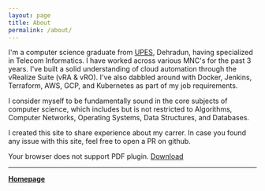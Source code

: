 ```yaml
---
layout: page
title: About
permalink: /about/
---
```



I'm a computer science graduate from [UPES](https://schoolbook.getmyuni.com/assets/images/rev_img/70924__27495/1522572901images.jpeg), Dehradun, having specialized in Telecom Informatics. I have worked across various MNC's for the past 3 years. I've built a solid understanding of cloud automation through the vRealize Suite (vRA & vRO). I've also dabbled around with Docker, Jenkins, Terraform, AWS, GCP, and Kubernetes as part of my job requirements.

I consider myself to be fundamentally sound in the core subjects of computer science, which includes but is not restricted to Algorithms, Computer Networks, Operating Systems, Data Structures, and Databases.

I created this site to share experience about my carrer. In case you found any issue with this site, feel free to open a PR on github. 



 

<object data="{{ site.url }}/Deepankur_Singh.pdf" width="1000" height="1000" type="application/pdf"></object>

<object data="Deepankur_Singh.pdf" type="application/pdf" width="100%" height="600px">
  <p>
    Your browser does not support PDF plugin.
    <a href="Deepankur_Singh.pdf" download>Download</a>
  </p>
</object>


***
[**Homepage**](./)
